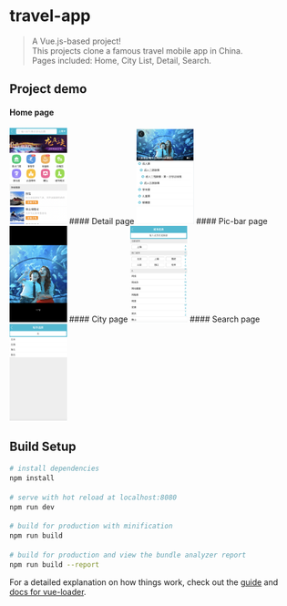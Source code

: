 # travel-app

> A Vue.js-based project!  
> This projects clone a famous travel mobile app in China.  
> Pages included: Home, City List, Detail, Search.  


## Project demo  
#### Home page  
<img src="https://github.com/xianhe-zhang/travelApp/blob/main/demo_img/home.png" width=20%>  
#### Detail page  
<img src="https://github.com/xianhe-zhang/travelApp/blob/main/demo_img/detail.png" width=20%>  
#### Pic-bar page  
<img src="https://github.com/xianhe-zhang/travelApp/blob/main/demo_img/pic_bar.png" width=20%>  
#### City page  
<img src="https://github.com/xianhe-zhang/travelApp/blob/main/demo_img/city.png" width=20%>  
#### Search page  
<img src="https://github.com/xianhe-zhang/travelApp/blob/main/demo_img/search.png" width=20%>  



## Build Setup

``` bash
# install dependencies
npm install

# serve with hot reload at localhost:8080
npm run dev

# build for production with minification
npm run build

# build for production and view the bundle analyzer report
npm run build --report
```

For a detailed explanation on how things work, check out the [guide](http://vuejs-templates.github.io/webpack/) and [docs for vue-loader](http://vuejs.github.io/vue-loader).
